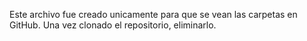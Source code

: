Este archivo fue creado unicamente para que se vean las carpetas en GitHub.
Una vez clonado el repositorio, eliminarlo.